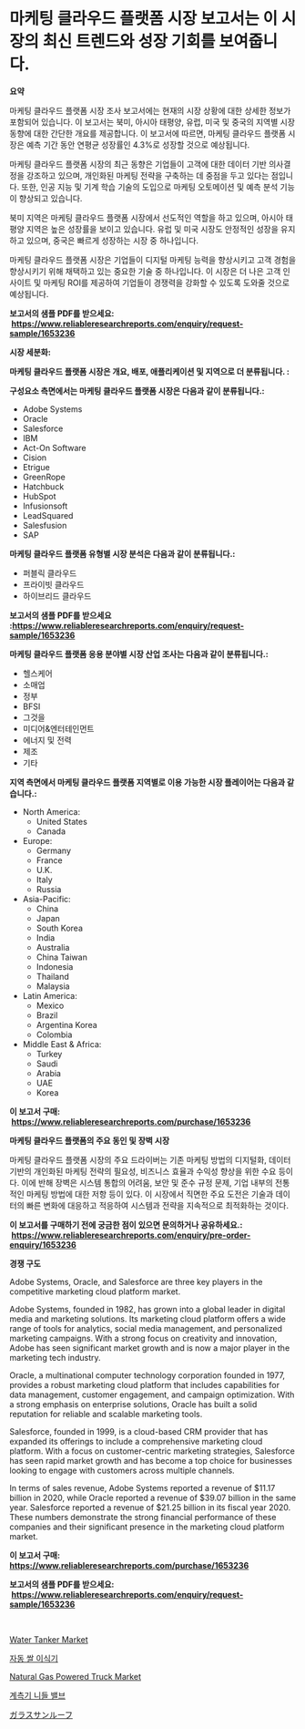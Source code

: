 <p><h1>마케팅 클라우드 플랫폼 시장 보고서는 이 시장의 최신 트렌드와 성장 기회를 보여줍니다.</h1></p><p><strong>요약</strong></p>
<p><p>마케팅 클라우드 플랫폼 시장 조사 보고서에는 현재의 시장 상황에 대한 상세한 정보가 포함되어 있습니다. 이 보고서는 북미, 아시아 태평양, 유럽, 미국 및 중국의 지역별 시장 동향에 대한 간단한 개요를 제공합니다. 이 보고서에 따르면, 마케팅 클라우드 플랫폼 시장은 예측 기간 동안 연평균 성장률인 4.3%로 성장할 것으로 예상됩니다.</p><p>마케팅 클라우드 플랫폼 시장의 최근 동향은 기업들이 고객에 대한 데이터 기반 의사결정을 강조하고 있으며, 개인화된 마케팅 전략을 구축하는 데 중점을 두고 있다는 점입니다. 또한, 인공 지능 및 기계 학습 기술의 도입으로 마케팅 오토메이션 및 예측 분석 기능이 향상되고 있습니다.</p><p>북미 지역은 마케팅 클라우드 플랫폼 시장에서 선도적인 역할을 하고 있으며, 아시아 태평양 지역은 높은 성장률을 보이고 있습니다. 유럽 및 미국 시장도 안정적인 성장을 유지하고 있으며, 중국은 빠르게 성장하는 시장 중 하나입니다.</p><p>마케팅 클라우드 플랫폼 시장은 기업들이 디지털 마케팅 능력을 향상시키고 고객 경험을 향상시키기 위해 채택하고 있는 중요한 기술 중 하나입니다. 이 시장은 더 나은 고객 인사이트 및 마케팅 ROI를 제공하여 기업들이 경쟁력을 강화할 수 있도록 도와줄 것으로 예상됩니다.</p></p>
<p><strong>보고서의 샘플 PDF를 받으세요: &nbsp;<a href="https://www.reliableresearchreports.com/enquiry/request-sample/1653236">https://www.reliableresearchreports.com/enquiry/request-sample/1653236</a></strong></p>
<p><strong>시장 세분화:</strong></p>
<p><strong> 마케팅 클라우드 플랫폼 시장은 개요, 배포, 애플리케이션 및 지역으로 더 분류됩니다. :</strong></p>
<p><strong>구성요소 측면에서는 마케팅 클라우드 플랫폼 시장은 다음과 같이 분류됩니다.:</strong></p>
<p><ul><li>Adobe Systems</li><li>Oracle</li><li>Salesforce</li><li>IBM</li><li>Act-On Software</li><li>Cision</li><li>Etrigue</li><li>GreenRope</li><li>Hatchbuck</li><li>HubSpot</li><li>Infusionsoft</li><li>LeadSquared</li><li>Salesfusion</li><li>SAP</li></ul></p>
<p><strong> 마케팅 클라우드 플랫폼 유형별 시장 분석은 다음과 같이 분류됩니다.:</strong></p>
<p><ul><li>퍼블릭 클라우드</li><li>프라이빗 클라우드</li><li>하이브리드 클라우드</li></ul></p>
<p><strong>보고서의 샘플 PDF를 받으세요 :<a href="https://www.reliableresearchreports.com/enquiry/request-sample/1653236">https://www.reliableresearchreports.com/enquiry/request-sample/1653236</a></strong></p>
<p><strong> 마케팅 클라우드 플랫폼 응용 분야별 시장 산업 조사는 다음과 같이 분류됩니다.:</strong></p>
<p><ul><li>헬스케어</li><li>소매업</li><li>정부</li><li>BFSI</li><li>그것을</li><li>미디어&엔터테인먼트</li><li>에너지 및 전력</li><li>제조</li><li>기타</li></ul></p>
<p><strong>지역 측면에서 마케팅 클라우드 플랫폼 지역별로 이용 가능한 시장 플레이어는 다음과 같습니다.:</strong></p>
<p><ul>
    <li>
        North America:
        <ul>
            <li>United States</li>
            <li>Canada</li>
        </ul>
    </li>
    <li>
        Europe:
        <ul>
            <li>Germany</li>
            <li>France</li>
            <li>U.K.</li>
            <li>Italy</li>
            <li>Russia</li>
        </ul>
    </li>
    <li>
        Asia-Pacific:
        <ul>
            <li>China</li>
            <li>Japan</li>
            <li>South Korea</li>
            <li>India</li>
            <li>Australia</li>
            <li>China Taiwan</li>
            <li>Indonesia</li>
            <li>Thailand</li>
            <li>Malaysia</li>
        </ul>
    </li>
    <li>
        Latin America:
        <ul>
            <li>Mexico</li>
            <li>Brazil</li>
            <li>Argentina Korea</li>
            <li>Colombia</li>
        </ul>
    </li>
    <li>
        Middle East & Africa:
        <ul>
            <li>Turkey</li>
            <li>Saudi</li>
            <li>Arabia</li>
            <li>UAE</li>
            <li>Korea</li>
        </ul>
    </li>
    </ul></p>
<p><strong>이 보고서 구매: &nbsp;<a href="https://www.reliableresearchreports.com/purchase/1653236">https://www.reliableresearchreports.com/purchase/1653236</a></strong></p>
<p><strong>마케팅 클라우드 플랫폼의 주요 동인 및 장벽 시장</strong></p>
<p><p>마케팅 클라우드 플랫폼 시장의 주요 드라이버는 기존 마케팅 방법의 디지털화, 데이터 기반의 개인화된 마케팅 전략의 필요성, 비즈니스 효율과 수익성 향상을 위한 수요 등이다. 이에 반해 장벽은 시스템 통합의 어려움, 보안 및 준수 규정 문제, 기업 내부의 전통적인 마케팅 방법에 대한 저항 등이 있다. 이 시장에서 직면한 주요 도전은 기술과 데이터의 빠른 변화에 대응하고 적응하여 시스템과 전략을 지속적으로 최적화하는 것이다.</p></p>
<p><strong>이 보고서를 구매하기 전에 궁금한 점이 있으면 문의하거나 공유하세요.: &nbsp;<a href="https://www.reliableresearchreports.com/enquiry/pre-order-enquiry/1653236">https://www.reliableresearchreports.com/enquiry/pre-order-enquiry/1653236</a></strong></p>
<p><strong>경쟁 구도</strong></p>
<p><p>Adobe Systems, Oracle, and Salesforce are three key players in the competitive marketing cloud platform market. </p><p>Adobe Systems, founded in 1982, has grown into a global leader in digital media and marketing solutions. Its marketing cloud platform offers a wide range of tools for analytics, social media management, and personalized marketing campaigns. With a strong focus on creativity and innovation, Adobe has seen significant market growth and is now a major player in the marketing tech industry.</p><p>Oracle, a multinational computer technology corporation founded in 1977, provides a robust marketing cloud platform that includes capabilities for data management, customer engagement, and campaign optimization. With a strong emphasis on enterprise solutions, Oracle has built a solid reputation for reliable and scalable marketing tools.</p><p>Salesforce, founded in 1999, is a cloud-based CRM provider that has expanded its offerings to include a comprehensive marketing cloud platform. With a focus on customer-centric marketing strategies, Salesforce has seen rapid market growth and has become a top choice for businesses looking to engage with customers across multiple channels.</p><p>In terms of sales revenue, Adobe Systems reported a revenue of $11.17 billion in 2020, while Oracle reported a revenue of $39.07 billion in the same year. Salesforce reported a revenue of $21.25 billion in its fiscal year 2020. These numbers demonstrate the strong financial performance of these companies and their significant presence in the marketing cloud platform market.</p></p>
<p><strong>이 보고서 구매: &nbsp; <a href="https://www.reliableresearchreports.com/purchase/1653236">https://www.reliableresearchreports.com/purchase/1653236</a></strong></p>
<p><strong>보고서의 샘플 PDF를 받으세요: &nbsp;<a href="https://www.reliableresearchreports.com/enquiry/request-sample/1653236">https://www.reliableresearchreports.com/enquiry/request-sample/1653236</a></strong><strong></strong></p>
<p>&nbsp;</p>
<p><p><a href="https://issuu.com/reportprime-2/docs/water-tanker-market-size-2030.pptx">Water Tanker Market</a></p><p><a href="https://medium.com/@francescaove76856/%EC%9E%90%EB%8F%99-%EC%9D%B4%EC%8B%9D%EA%B8%B0-%EC%8B%9C%EC%9E%A5-%EA%B2%BD%EC%9F%81-%EB%B6%84%EC%84%9D-%EC%8B%9C%EC%9E%A5-%ED%8A%B8%EB%A0%8C%EB%93%9C-%EB%B0%8F-2031%EB%85%84%EA%B9%8C%EC%A7%80%EC%9D%98-%EC%98%88%EC%B8%A1-02692616e8c5">자동 쌀 이식기</a></p><p><a href="https://issuu.com/reportprime-2/docs/natural-gas-powered-truck-market-size-2030.pptx">Natural Gas Powered Truck Market</a></p><p><a href="https://github.com/vs10l4sfg5c/Market-Research-Report-List-1/blob/main/803413910700.md">계측기 니들 밸브</a></p><p><a href="https://github.com/LeanneBruen2023/Market-Research-Report-List-1/blob/main/273750611611.md">ガラスサンルーフ</a></p></p>
